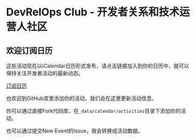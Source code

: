 # DevRelOps Club - 开发者关系和技术运营人社区

## 欢迎订阅日历

这些活动现在以iCalendar日历形式发布，请点击链接加入到你的日历中，就可以保持关注开发者活动的最新动态。

[订阅日历](https://devrelops.club/events.ics)

也欢迎到GitHub库里添加你的活动，我们会在这里更新活动信息。

你可以通过直接Fork代码库，在`_data/calendar/activities`目录下添加你的活动。

也可以通过提交New Event的Issue，我会转换成活动数据。

